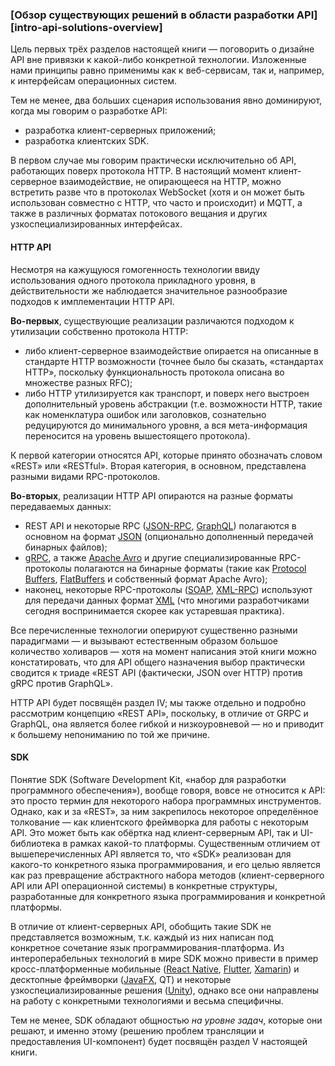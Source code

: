### [Обзор существующих решений в области разработки API][intro-api-solutions-overview]

Цель первых трёх разделов настоящей книги — поговорить о дизайне API вне привязки к какой-либо конкретной технологии. Изложенные нами принципы равно применимы как к веб-сервисам, так и, например, к интерфейсам операционных систем.

Тем не менее, два больших сценария использования явно доминируют, когда мы говорим о разработке API:
  * разработка клиент-серверных приложений;
  * разработка клиентских SDK.

В первом случае мы говорим практически исключительно об API, работающих поверх протокола HTTP. В настоящий момент клиент-серверное взаимодействие, не опирающееся на HTTP, можно встретить разве что в протоколах WebSocket (хотя и он может быть использован совместно с HTTP, что часто и происходит) и MQTT, а также в различных форматах потокового вещания и других узкоспециализированных интерфейсах.

#### HTTP API

Несмотря на кажущуюся гомогенность технологии ввиду использования одного протокола прикладного уровня, в действительности же наблюдается значительное разнообразие подходов к имплементации HTTP API.

**Во-первых**, существующие реализации различаются подходом к утилизации собственно протокола HTTP:
  * либо клиент-серверное взаимодействие опирается на описанные в стандарте HTTP возможности (точнее было бы сказать, «стандартах HTTP», поскольку функциональность протокола описана во множестве разных RFC);
  * либо HTTP утилизируется как транспорт, и поверх него выстроен дополнительный уровень абстракции (т.е. возможности HTTP, такие как номенклатура ошибок или заголовков, сознательно редуцируются до минимального уровня, а вся мета-информация переносится на уровень вышестоящего протокола).

К первой категории относятся API, которые принято обозначать словом «REST» или «RESTful». Вторая категория, в основном, представлена разными видами RPC-протоколов.

**Во-вторых**, реализации HTTP API опираются на разные форматы передаваемых данных:
  * REST API и некоторые RPC ([JSON-RPC](https://www.jsonrpc.org/), [GraphQL](https://graphql.org/)) полагаются в основном на формат [JSON](https://www.ecma-international.org/publications-and-standards/standards/ecma-404/) (опционально дополненный передачей бинарных файлов);
  * [gRPC](https://grpc.io/), а также [Apache Avro](https://avro.apache.org/docs/) и другие специализированные RPC-протоколы полагаются на бинарные форматы (такие как [Protocol Buffers](https://protobuf.dev/), [FlatBuffers](https://flatbuffers.dev/) и собственный формат Apache Avro);
  * наконец, некоторые RPC-протоколы ([SOAP](https://www.w3.org/TR/soap12/), [XML-RPC](http://xmlrpc.com/)) используют для передачи данных формат [XML](https://www.w3.org/TR/xml/) (что многими разработчиками сегодня воспринимается скорее как устаревшая практика).

Все перечисленные технологии оперируют существенно разными парадигмами — и вызывают естественным образом большое количество холиваров — хотя на момент написания этой книги можно констатировать, что для API общего назначения выбор практически сводится к триаде «REST API (фактически, JSON over HTTP) против gRPC против GraphQL».

HTTP API будет посвящён раздел IV; мы также отдельно и подробно рассмотрим концепцию «REST API», поскольку, в отличие от GRPC и GraphQL, она является более гибкой и низкоуровневой — но и приводит к большему непониманию по той же причине.

#### SDK

Понятие SDK (Software Development Kit, «набор для разработки программного обеспечения»), вообще говоря, вовсе не относится к API: это просто термин для некоторого набора программных инструментов. Однако, как и за «REST», за ним закрепилось некоторое определённое толкование — как клиентского фреймворка для работы с некоторым API. Это может быть как обёртка над клиент-серверным API, так и UI-библиотека в рамках какой-то платформы. Существенным отличием от вышеперечисленных API является то, что «SDK» реализован для какого-то конкретного языка программирования, и его целью является как раз превращение абстрактного набора методов (клиент-серверного API или API операционной системы) в конкретные структуры, разработанные для конкретного языка программирования и конкретной платформы.

В отличие от клиент-серверных API, обобщить такие SDK не представляется возможным, т.к. каждый из них написан под конкретное сочетание язык программирования-платформа. Из интероперабельных технологий в мире SDK можно привести в пример кросс-платформенные мобильные ([React Native](https://reactnative.dev/), [Flutter](https://flutter.dev/), [Xamarin](https://dotnet.microsoft.com/en-us/apps/xamarin)) и десктопные фреймворки ([JavaFX](https://openjfx.io/), QT) и некоторые узкоспециализированные решения ([Unity](https://docs.unity3d.com/Manual/index.html)), однако все они направлены на работу с конкретными технологиями и весьма специфичны.

Тем не менее, SDK обладают общностью *на уровне задач*, которые они решают, и именно этому (решению проблем трансляции и предоставления UI-компонент) будет посвящён раздел V настоящей книги.